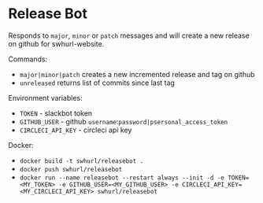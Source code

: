 # Release Bot

Responds to `major`, `minor` or `patch` messages and will create a new release on github for swhurl-website. 

Commands:

- `major|minor|patch` creates a new incremented release and tag on github
- `unreleased` returns list of commits since last tag

Environment variables:

- `TOKEN` - slackbot token
- `GITHUB_USER` - github `username`:`password|psersonal_access_token`
- `CIRCLECI_API_KEY` - circleci api key

Docker: 

- `docker build -t swhurl/releasebot .`
- `docker push swhurl/releasebot`
- `docker run --name releasebot --restart always --init -d -e TOKEN=<MY_TOKEN> -e GITHUB_USER=<MY_GITHUB_USER> -e CIRCLECI_API_KEY=<MY_CIRCLECI_API_KEY> swhurl/releasebot`

